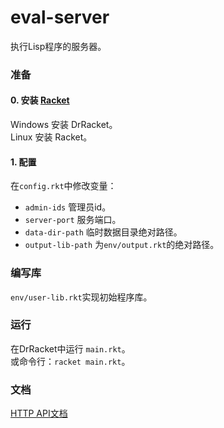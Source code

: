 # eval-server

执行Lisp程序的服务器。

### 准备
#### 0. 安装 [Racket](https://www.racket-lang.org/)
Windows 安装 DrRacket。  
Linux 安装 Racket。

#### 1. 配置
在`config.rkt`中修改变量：
- `admin-ids` 管理员id。  
- `server-port` 服务端口。
- `data-dir-path` 临时数据目录绝对路径。
- `output-lib-path` 为`env/output.rkt`的绝对路径。

### 编写库
`env/user-lib.rkt`实现初始程序库。

### 运行
在DrRacket中运行 `main.rkt`。  
或命令行：`racket main.rkt`。

### 文档
[HTTP API文档](http-api-doc.md)